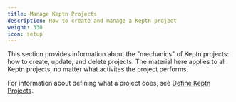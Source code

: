 ```yaml
---
title: Manage Keptn Projects
description: How to create and manage a Keptn project
weight: 330
icon: setup
---
```


This section provides information about the "mechanics" of Keptn projects:
how to create, update, and delete projects.
The material here applies to all Keptn projects,
no matter what activites the project performs.

For information about defining what a project does,
see [Define Keptn Projects](../define/).
